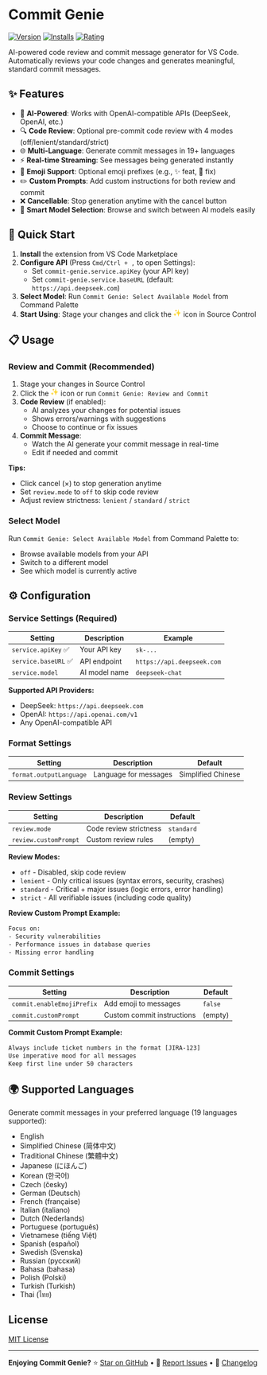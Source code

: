 # Commit Genie

[![Version](https://img.shields.io/visual-studio-marketplace/v/joygqz.commit-genie?style=flat-square&logo=visual-studio-code&label=VS%20Code%20Marketplace)](https://marketplace.visualstudio.com/items?itemName=joygqz.commit-genie)
[![Installs](https://img.shields.io/visual-studio-marketplace/i/joygqz.commit-genie?style=flat-square)](https://marketplace.visualstudio.com/items?itemName=joygqz.commit-genie)
[![Rating](https://img.shields.io/visual-studio-marketplace/r/joygqz.commit-genie?style=flat-square)](https://marketplace.visualstudio.com/items?itemName=joygqz.commit-genie)

AI-powered code review and commit message generator for VS Code. Automatically reviews your code changes and generates meaningful, standard commit messages.

## ✨ Features

- 🤖 **AI-Powered**: Works with OpenAI-compatible APIs (DeepSeek, OpenAI, etc.)
- 🔍 **Code Review**: Optional pre-commit code review with 4 modes (off/lenient/standard/strict)
- 🌐 **Multi-Language**: Generate commit messages in 19+ languages
- ⚡ **Real-time Streaming**: See messages being generated instantly
- 🎨 **Emoji Support**: Optional emoji prefixes (e.g., ✨ feat, 🐛 fix)
- ✏️ **Custom Prompts**: Add custom instructions for both review and commit
- ❌ **Cancellable**: Stop generation anytime with the cancel button
- 🔄 **Smart Model Selection**: Browse and switch between AI models easily

## 🚀 Quick Start

1. **Install** the extension from VS Code Marketplace
2. **Configure API** (Press `Cmd/Ctrl + ,` to open Settings):
   - Set `commit-genie.service.apiKey` (your API key)
   - Set `commit-genie.service.baseURL` (default: `https://api.deepseek.com`)
3. **Select Model**: Run `Commit Genie: Select Available Model` from Command Palette
4. **Start Using**: Stage your changes and click the <img src="images/logo.png" width="16" height="16" /> icon in Source Control

## 📋 Usage

### Review and Commit (Recommended)

1. Stage your changes in Source Control
2. Click the <img src="images/logo.png" width="16" height="16" /> icon or run `Commit Genie: Review and Commit`
3. **Code Review** (if enabled):
   - AI analyzes your changes for potential issues
   - Shows errors/warnings with suggestions
   - Choose to continue or fix issues
4. **Commit Message**:
   - Watch the AI generate your commit message in real-time
   - Edit if needed and commit

**Tips:**
- Click cancel (×) to stop generation anytime
- Set `review.mode` to `off` to skip code review
- Adjust review strictness: `lenient` / `standard` / `strict`

### Select Model

Run `Commit Genie: Select Available Model` from Command Palette to:
- Browse available models from your API
- Switch to a different model
- See which model is currently active

## ⚙️ Configuration

### Service Settings (Required)

| Setting | Description | Example |
|---------|-------------|---------|
| `service.apiKey` ✅ | Your API key | `sk-...` |
| `service.baseURL` ✅ | API endpoint | `https://api.deepseek.com` |
| `service.model` | AI model name | `deepseek-chat` |

**Supported API Providers:**
- DeepSeek: `https://api.deepseek.com`
- OpenAI: `https://api.openai.com/v1`
- Any OpenAI-compatible API

### Format Settings

| Setting | Description | Default |
|---------|-------------|---------|
| `format.outputLanguage` | Language for messages | Simplified Chinese |

### Review Settings

| Setting | Description | Default |
|---------|-------------|---------|
| `review.mode` | Code review strictness | `standard` |
| `review.customPrompt` | Custom review rules | (empty) |

**Review Modes:**
- `off` - Disabled, skip code review
- `lenient` - Only critical issues (syntax errors, security, crashes)
- `standard` - Critical + major issues (logic errors, error handling)
- `strict` - All verifiable issues (including code quality)

**Review Custom Prompt Example:**
```
Focus on:
- Security vulnerabilities
- Performance issues in database queries
- Missing error handling
```

### Commit Settings

| Setting | Description | Default |
|---------|-------------|---------|
| `commit.enableEmojiPrefix` | Add emoji to messages | `false` |
| `commit.customPrompt` | Custom commit instructions | (empty) |

**Commit Custom Prompt Example:**
```
Always include ticket numbers in the format [JIRA-123]
Use imperative mood for all messages
Keep first line under 50 characters
```

## 🌍 Supported Languages

Generate commit messages in your preferred language (19 languages supported):

- English
- Simplified Chinese (简体中文)
- Traditional Chinese (繁體中文)
- Japanese (にほんご)
- Korean (한국어)
- Czech (česky)
- German (Deutsch)
- French (française)
- Italian (italiano)
- Dutch (Nederlands)
- Portuguese (português)
- Vietnamese (tiếng Việt)
- Spanish (español)
- Swedish (Svenska)
- Russian (русский)
- Bahasa (bahasa)
- Polish (Polski)
- Turkish (Turkish)
- Thai (ไทย)

##  License

[MIT License](LICENSE)

---

**Enjoying Commit Genie?**
⭐ [Star on GitHub](https://github.com/joygqz/commit-genie) • 💬 [Report Issues](https://github.com/joygqz/commit-genie/issues) • 📝 [Changelog](CHANGELOG.md)
